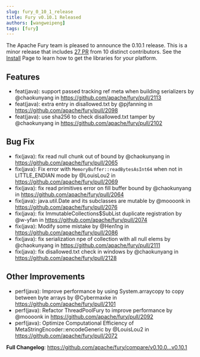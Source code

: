 ```yaml
---
slug: fury_0_10_1_release
title: Fury v0.10.1 Released
authors: [wangweipeng]
tags: [fury]
---
```


The Apache Fury team is pleased to announce the 0.10.1 release. This is a minor release that includes [27 PR](https://github.com/apache/fury/compare/v0.10.0...v0.10.1) from 10 distinct contributors. See the [Install](https://fury.apache.org/docs/start/install) Page to learn how to get the libraries for your platform.

## Features

* feat(java): support passed tracking ref meta when building serializers by @chaokunyang in https://github.com/apache/fury/pull/2113
* feat(java): extra entry in disallowed.txt by @pjfanning in https://github.com/apache/fury/pull/2098
* feat(java): use sha256 to check disallowed.txt tamper by @chaokunyang in https://github.com/apache/fury/pull/2102

## Bug Fix

* fix(java): fix read null chunk out of bound by @chaokunyang in https://github.com/apache/fury/pull/2065
* fix(java): Fix error with `MemoryBuffer::readBytesAsInt64` when not in LITTLE_ENDIAN mode by @LouisLou2 in https://github.com/apache/fury/pull/2069
* fix(java): fix read primitives error on fill buffer bound by @chaokunyang in https://github.com/apache/fury/pull/2064
* fix(java): java.util.Date and its subclasses are mutable by @moooonk in https://github.com/apache/fury/pull/2076
* fix(java): fix ImmutableCollections$SubList duplicate registration by @w-yfan in https://github.com/apache/fury/pull/2074
* fix(java): Modify some mistake by @Hen1ng in https://github.com/apache/fury/pull/2086
* fix(java): fix serialization npe of collection with all null elems by @chaokunyang in https://github.com/apache/fury/pull/2111
* fix(java): fix disallowed.txt check in windows by @chaokunyang in https://github.com/apache/fury/pull/2128

## Other Improvements

* perf(java): Improve performance by using System.arraycopy to copy between byte arrays by @Cybermaxke in https://github.com/apache/fury/pull/2101
* perf(java): Refactor ThreadPoolFury to improve performance by @moooonk in https://github.com/apache/fury/pull/2092
* perf(java): Optimize Computational Efficiency of MetaStringEncoder::encodeGeneric by @LouisLou2 in https://github.com/apache/fury/pull/2072

**Full Changelog**: https://github.com/apache/fury/compare/v0.10.0...v0.10.1
